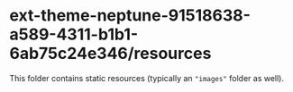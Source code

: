 # ext-theme-neptune-91518638-a589-4311-b1b1-6ab75c24e346/resources

This folder contains static resources (typically an `"images"` folder as well).
